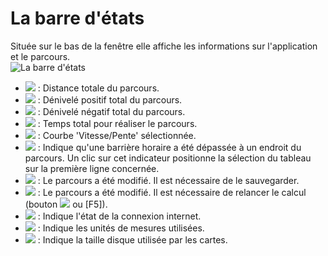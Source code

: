 # La barre d'états

Située sur le bas de la fenêtre elle affiche les informations sur l'application et le parcours.  
![La barre d'états](./images/Statusbar/CG40_Statusbar.png)

* ![](./images/Statusbar/CG40_Statusbar_Dist.png) : Distance totale du parcours.
* ![](./images/Statusbar/CG40_Statusbar_Ascend.png) : Dénivelé positif total du parcours.
* ![](./images/Statusbar/CG40_Statusbar_Descend.png) :  Dénivelé négatif total du parcours.
* ![](./images/Statusbar/CG40_Statusbar_Time.png) : Temps total pour réaliser le parcours.
* ![](./images/Statusbar/CG40_Statusbar_Curve.png) : Courbe 'Vitesse/Pente' sélectionnée.
* ![](./images/Statusbar/CG40_Statusbar_Timelimit.png) : Indique qu'une barrière horaire a été dépassée à un endroit du parcours. Un clic sur cet indicateur positionne la sélection du tableau sur la première ligne concernée.
* ![](./images/Statusbar/CG40_Statusbar_Modified.png) : Le parcours a été modifié. Il est nécessaire de le sauvegarder.
* ![](./images/Statusbar/CG40_Statusbar_Calc.png) : Le parcours a été modifié. Il est nécessaire de relancer le calcul (bouton ![](./images/Toolbar/refresh.png) ou [F5]).
* ![](./images/Statusbar/CG40_Statusbar_Online.png) : Indique l'état de la connexion internet.
* ![](./images/Statusbar/CG40_Statusbar_Unit.png) : Indique les unités de mesures utilisées.
* ![](./images/Statusbar/CG40_Statusbar_Map_Size.png) : Indique la taille disque utilisée par les cartes.
